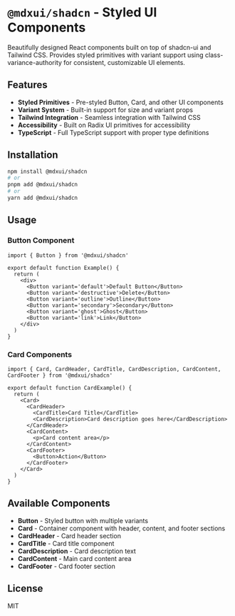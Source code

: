 # `@mdxui/shadcn` - Styled UI Components

Beautifully designed React components built on top of shadcn-ui and Tailwind CSS. Provides styled primitives with variant support using class-variance-authority for consistent, customizable UI elements.

## Features

- **Styled Primitives** - Pre-styled Button, Card, and other UI components
- **Variant System** - Built-in support for size and variant props
- **Tailwind Integration** - Seamless integration with Tailwind CSS
- **Accessibility** - Built on Radix UI primitives for accessibility
- **TypeScript** - Full TypeScript support with proper type definitions

## Installation

```bash
npm install @mdxui/shadcn
# or
pnpm add @mdxui/shadcn
# or
yarn add @mdxui/shadcn
```

## Usage

### Button Component

```tsx
import { Button } from '@mdxui/shadcn'

export default function Example() {
  return (
    <div>
      <Button variant='default'>Default Button</Button>
      <Button variant='destructive'>Delete</Button>
      <Button variant='outline'>Outline</Button>
      <Button variant='secondary'>Secondary</Button>
      <Button variant='ghost'>Ghost</Button>
      <Button variant='link'>Link</Button>
    </div>
  )
}
```

### Card Components

```tsx
import { Card, CardHeader, CardTitle, CardDescription, CardContent, CardFooter } from '@mdxui/shadcn'

export default function CardExample() {
  return (
    <Card>
      <CardHeader>
        <CardTitle>Card Title</CardTitle>
        <CardDescription>Card description goes here</CardDescription>
      </CardHeader>
      <CardContent>
        <p>Card content area</p>
      </CardContent>
      <CardFooter>
        <Button>Action</Button>
      </CardFooter>
    </Card>
  )
}
```

## Available Components

- **Button** - Styled button with multiple variants
- **Card** - Container component with header, content, and footer sections
- **CardHeader** - Card header section
- **CardTitle** - Card title component
- **CardDescription** - Card description text
- **CardContent** - Main card content area
- **CardFooter** - Card footer section

## License

MIT

